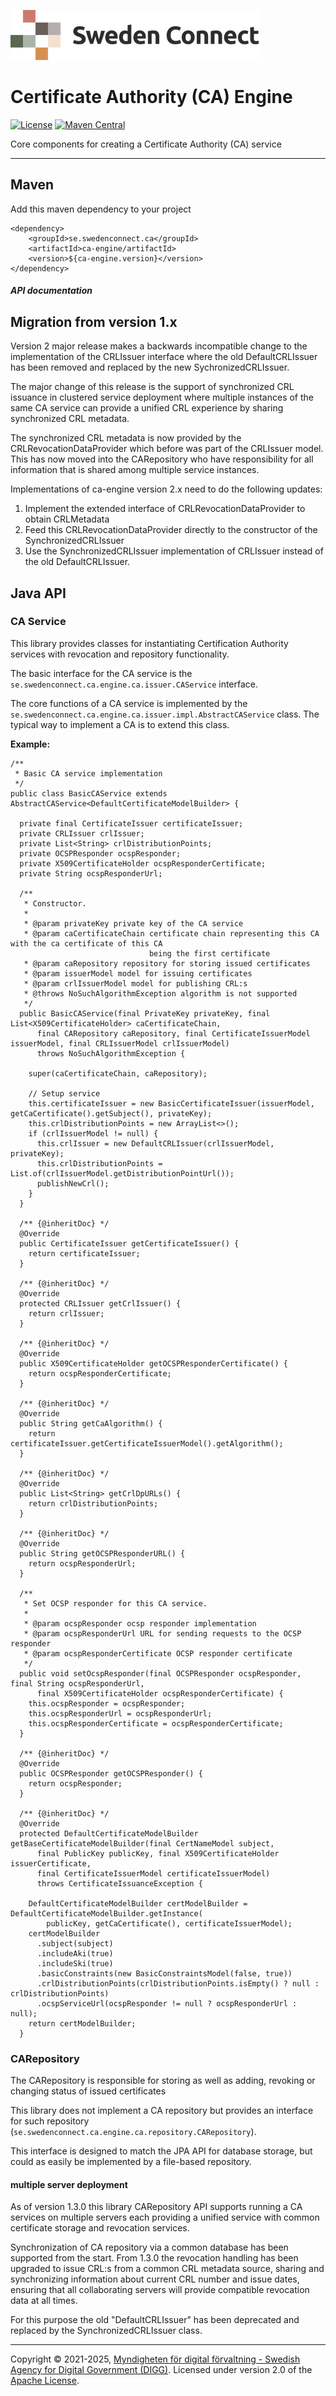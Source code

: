 ![Logo](https://raw.githubusercontent.com/swedenconnect/technical-framework/master/img/sweden-connect.png)

# Certificate Authority (CA) Engine

[![License](https://img.shields.io/badge/License-Apache%202.0-blue.svg)](https://opensource.org/licenses/Apache-2.0) [![Maven Central](https://maven-badges.herokuapp.com/maven-central/se.swedenconnect.ca/ca-engine/badge.svg)](https://maven-badges.herokuapp.com/maven-central/se.swedenconnect.ca/ca-engine)

Core components for creating a Certificate Authority (CA) service

---

## Maven

Add this maven dependency to your project

```
<dependency>
    <groupId>se.swedenconnect.ca</groupId>
    <artifactId>ca-engine/artifactId>
    <version>${ca-engine.version}</version>
</dependency>
```

##### API documentation

## Migration from version 1.x

Version 2 major release makes a backwards incompatible change to the implementation of the CRLIssuer interface where the old
DefaultCRLIssuer has been removed and replaced by the new SychronizedCRLIssuer. 

The major change of this release is the support of synchronized CRL issuance in clustered service deployment where multiple
instances of the same CA service can provide a unified CRL experience by sharing synchronized CRL metadata.

The synchronized CRL metadata is now provided by the CRLRevocationDataProvider which before was part of the 
CRLIssuer model. This has now moved into the CARepository who have responsibility for all information that
is shared among multiple service instances.

Implementations of ca-engine version 2.x need to do the following updates:

1) Implement the extended interface of CRLRevocationDataProvider to obtain CRLMetadata
2) Feed this CRLRevocationDataProvider directly to the constructor of the SynchronizedCRLIssuer
3) Use the SynchronizedCRLIssuer implementation of CRLIssuer instead of the old DefaultCRLIssuer.


## Java API

### CA Service
This library provides classes for instantiating Certification Authority services with revocation and repository functionality.

The basic interface for the CA service is the `se.swedenconnect.ca.engine.ca.issuer.CAService` interface.

The core functions of a CA service is implemented by the `se.swedenconnect.ca.engine.ca.issuer.impl.AbstractCAService` class. 
The typical way to implement a CA is to extend this class.

**Example:**
```
/**
 * Basic CA service implementation
 */
public class BasicCAService extends AbstractCAService<DefaultCertificateModelBuilder> {

  private final CertificateIssuer certificateIssuer;
  private CRLIssuer crlIssuer;
  private List<String> crlDistributionPoints;
  private OCSPResponder ocspResponder;
  private X509CertificateHolder ocspResponderCertificate;
  private String ocspResponderUrl;

  /**
   * Constructor.
   *
   * @param privateKey private key of the CA service
   * @param caCertificateChain certificate chain representing this CA with the ca certificate of this CA 
                               being the first certificate
   * @param caRepository repository for storing issued certificates
   * @param issuerModel model for issuing certificates
   * @param crlIssuerModel model for publishing CRL:s
   * @throws NoSuchAlgorithmException algorithm is not supported
   */
  public BasicCAService(final PrivateKey privateKey, final List<X509CertificateHolder> caCertificateChain,
      final CARepository caRepository, final CertificateIssuerModel issuerModel, final CRLIssuerModel crlIssuerModel)
      throws NoSuchAlgorithmException {
      
    super(caCertificateChain, caRepository);

    // Setup service
    this.certificateIssuer = new BasicCertificateIssuer(issuerModel, getCaCertificate().getSubject(), privateKey);
    this.crlDistributionPoints = new ArrayList<>();
    if (crlIssuerModel != null) {
      this.crlIssuer = new DefaultCRLIssuer(crlIssuerModel, privateKey);
      this.crlDistributionPoints = List.of(crlIssuerModel.getDistributionPointUrl());
      publishNewCrl();
    }
  }

  /** {@inheritDoc} */
  @Override 
  public CertificateIssuer getCertificateIssuer() {
    return certificateIssuer;
  }

  /** {@inheritDoc} */
  @Override 
  protected CRLIssuer getCrlIssuer() {
    return crlIssuer;
  }

  /** {@inheritDoc} */
  @Override
  public X509CertificateHolder getOCSPResponderCertificate() {
    return ocspResponderCertificate;
  }

  /** {@inheritDoc} */
  @Override
  public String getCaAlgorithm() {
    return certificateIssuer.getCertificateIssuerModel().getAlgorithm();
  }

  /** {@inheritDoc} */
  @Override
  public List<String> getCrlDpURLs() {
    return crlDistributionPoints;
  }

  /** {@inheritDoc} */
  @Override
  public String getOCSPResponderURL() {
    return ocspResponderUrl;
  }

  /**
   * Set OCSP responder for this CA service.
   *
   * @param ocspResponder ocsp responder implementation
   * @param ocspResponderUrl URL for sending requests to the OCSP responder
   * @param ocspResponderCertificate OCSP responder certificate
   */
  public void setOcspResponder(final OCSPResponder ocspResponder, final String ocspResponderUrl,
      final X509CertificateHolder ocspResponderCertificate) {
    this.ocspResponder = ocspResponder;
    this.ocspResponderUrl = ocspResponderUrl;
    this.ocspResponderCertificate = ocspResponderCertificate;
  }

  /** {@inheritDoc} */
  @Override
  public OCSPResponder getOCSPResponder() {
    return ocspResponder;
  }

  /** {@inheritDoc} */
  @Override
  protected DefaultCertificateModelBuilder getBaseCertificateModelBuilder(final CertNameModel subject,
      final PublicKey publicKey, final X509CertificateHolder issuerCertificate, 
      final CertificateIssuerModel certificateIssuerModel)
      throws CertificateIssuanceException {
      
    DefaultCertificateModelBuilder certModelBuilder = DefaultCertificateModelBuilder.getInstance(
        publicKey, getCaCertificate(), certificateIssuerModel);
    certModelBuilder
      .subject(subject)
      .includeAki(true)
      .includeSki(true)
      .basicConstraints(new BasicConstraintsModel(false, true))
      .crlDistributionPoints(crlDistributionPoints.isEmpty() ? null : crlDistributionPoints)
      .ocspServiceUrl(ocspResponder != null ? ocspResponderUrl : null);
    return certModelBuilder;
  }
```

### CARepository

The CARepository is responsible for storing as well as adding, revoking or changing status of issued certificates

This library does not implement a CA repository but provides an interface for such repository 
(`se.swedenconnect.ca.engine.ca.repository.CARepository`).

This interface is designed to match the JPA API for database storage, but could as easily be implemented by a file-based repository.


#### multiple server deployment

As of version 1.3.0 this library CARepository API supports running a CA services on multiple servers each providing a unified
service with common certificate storage and revocation services.

Synchronization of CA repository via a common database has been supported from the start. From 1.3.0 the revocation handling
has been upgraded to issue CRL:s from a common CRL metadata source, sharing and synchronizing information about current
CRL number and issue dates, ensuring that all collaborating servers will provide compatible revocation data at all times.

For this purpose the old "DefaultCRLIssuer" has been deprecated and replaced by the SynchronizedCRLIssuer class.

-----

Copyright &copy; 2021-2025, [Myndigheten för digital förvaltning - Swedish Agency for Digital Government (DIGG)](http://www.digg.se). Licensed under version 2.0 of the [Apache License](http://www.apache.org/licenses/LICENSE-2.0).
